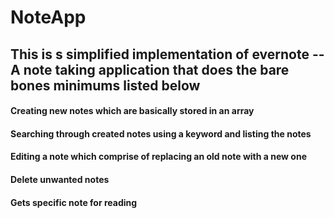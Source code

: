 # NoteApp
## This is s simplified implementation of evernote -- A note taking application that does the bare bones minimums listed below

#### Creating new notes which are basically stored in an array

#### Searching through created notes using a keyword and listing the notes

#### Editing a note which comprise of replacing an old note with a new one

#### Delete unwanted notes

#### Gets specific note for reading
